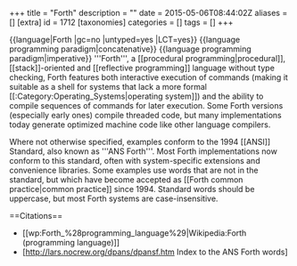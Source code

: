+++
title = "Forth"
description = ""
date = 2015-05-06T08:44:02Z
aliases = []
[extra]
id = 1712
[taxonomies]
categories = []
tags = []
+++

{{language|Forth
|gc=no
|untyped=yes
|LCT=yes}}
{{language programming paradigm|concatenative}}
{{language programming paradigm|imperative}}
'''Forth''', a [[procedural programming|procedural]], [[stack]]-oriented and [[reflective programming]] language without type checking, Forth features both interactive execution of commands (making it suitable as a shell for systems that lack a more formal [[:Category:Operating_Systems|operating system]]) and the ability to compile sequences of commands for later execution. Some Forth versions (especially early ones) compile threaded code, but many implementations today generate optimized machine code like other language compilers.

Where not otherwise specified, examples conform to the 1994 [[ANSI]] Standard, also known as '''ANS Forth'''. Most Forth implementations now conform to this standard, often with system-specific extensions and convenience libraries. Some examples use words that are not in the standard, but which have become accepted as [[Forth common practice|common practice]] since 1994. Standard words should be uppercase, but most Forth systems are case-insensitive.

==Citations==
* [[wp:Forth_%28programming_language%29|Wikipedia:Forth (programming language)]]
* [http://lars.nocrew.org/dpans/dpansf.htm Index to the ANS Forth words]
